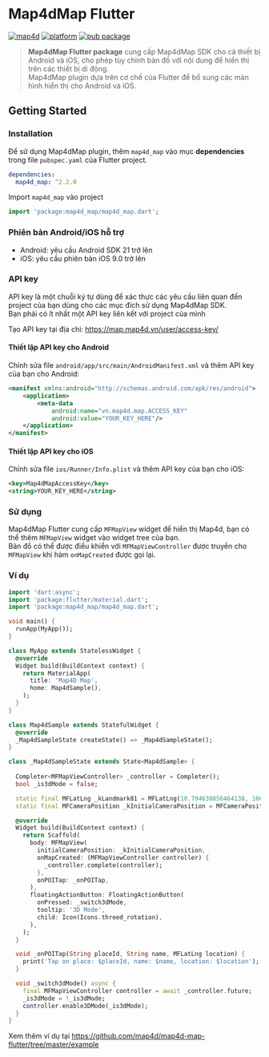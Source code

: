 # Map4dMap Flutter
[![map4d](https://img.shields.io/badge/map4d-map-orange)](https://map4d.vn/)
[![platform](https://img.shields.io/badge/platform-flutter-45d2fd.svg)](https://flutter.dev/)
[![pub package](https://img.shields.io/pub/v/map4d_map.svg)](https://pub.dev/packages/map4d_map)

> **Map4dMap Flutter package** cung cấp Map4dMap SDK cho cả thiết bị Android và iOS, cho phép tùy chỉnh bản đồ với nội dung để hiển thị trên các thiết bị di động.  
> Map4dMap plugin dựa trên cơ chế của Flutter để bổ sung các màn hình hiển thị cho Android và iOS.

## Getting Started

### Installation

Để sử dụng Map4dMap plugin, thêm `map4d_map` vào mục **dependencies** trong file `pubspec.yaml` của Flutter project.

```yaml
dependencies:
  map4d_map: ^2.2.0
```

Import `map4d_map` vào project

```dart
import 'package:map4d_map/map4d_map.dart';
```

### Phiên bản Android/iOS hỗ trợ

* Android: yêu cầu Android SDK 21 trở lên
* iOS: yêu cầu phiên bản iOS 9.0 trở lên

### API key

API key là một chuỗi ký tự dùng để xác thực các yêu cầu liên quan đến project của bạn dùng cho các mục đích sử dụng Map4dMap SDK.  
Bạn phải có ít nhất một API key liên kết với project của mình

Tạo API key tại địa chỉ: <https://map.map4d.vn/user/access-key/>

#### Thiết lập API key cho Android

Chỉnh sửa file `android/app/src/main/AndroidManifest.xml` và thêm API key của bạn cho Android:

```xml
<manifest xmlns:android="http://schemas.android.com/apk/res/android">
    <application>
        <meta-data
            android:name="vn.map4d.map.ACCESS_KEY"
            android:value="YOUR_KEY_HERE"/>
    </application>
</manifest>
```

#### Thiết lập API key cho iOS

Chỉnh sửa file `ios/Runner/Info.plist` và thêm API key của bạn cho iOS:

```xml
<key>Map4dMapAccessKey</key>
<string>YOUR_KEY_HERE</string>
```

### Sử dụng

Map4dMap Flutter cung cấp `MFMapView` widget để hiển thị Map4d, bạn có thể thêm `MFMapView` widget vào widget tree của bạn.  
Bản đồ có thể được điều khiển với `MFMapViewController` được truyền cho `MFMapView` khi hàm `onMapCreated` được gọi lại.

### Ví dụ

```dart
import 'dart:async';
import 'package:flutter/material.dart';
import 'package:map4d_map/map4d_map.dart';

void main() {
  runApp(MyApp());
}

class MyApp extends StatelessWidget {
  @override
  Widget build(BuildContext context) {
    return MaterialApp(
      title: 'Map4D Map',
      home: Map4dSample(),
    );
  }
}

class Map4dSample extends StatefulWidget {
  @override
  _Map4dSampleState createState() => _Map4dSampleState();
}

class _Map4dSampleState extends State<Map4dSample> {
  
  Completer<MFMapViewController> _controller = Completer();
  bool _is3dMode = false;

  static final MFLatLng _kLandmark81 = MFLatLng(10.794630856464138, 106.72229460050636);
  static final MFCameraPosition _kInitialCameraPosition = MFCameraPosition(target: _kLandmark81, zoom: 16);

  @override
  Widget build(BuildContext context) {
    return Scaffold(
      body: MFMapView(
        initialCameraPosition: _kInitialCameraPosition,
        onMapCreated: (MFMapViewController controller) {
          _controller.complete(controller);
        },
        onPOITap: _onPOITap,
      ),
      floatingActionButton: FloatingActionButton(
        onPressed: _switch3dMode,
        tooltip: '3D Mode',
        child: Icon(Icons.threed_rotation),
      ),
    );
  }

  void _onPOITap(String placeId, String name, MFLatLng location) {
    print('Tap on place: $placeId, name: $name, location: $location');
  }

  void _switch3dMode() async {
    final MFMapViewController controller = await _controller.future;
    _is3dMode = !_is3dMode;
    controller.enable3DMode(_is3dMode);
  }
}
```

Xem thêm ví dụ tại <https://github.com/map4d/map4d-map-flutter/tree/master/example>